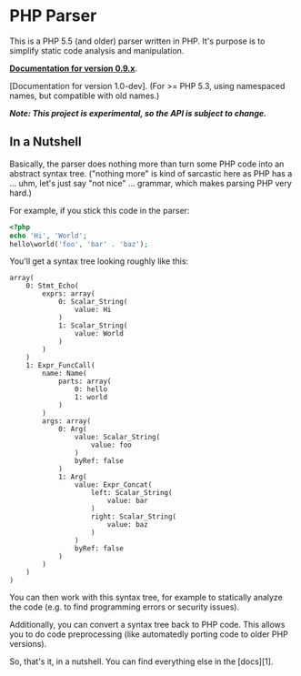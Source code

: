 PHP Parser
==========

This is a PHP 5.5 (and older) parser written in PHP. It's purpose is to simplify static code analysis and
manipulation.

[**Documentation for version 0.9.x**][doc_0_9].

[Documentation for version 1.0-dev]. (For >= PHP 5.3, using namespaced names, but compatible with old names.)

***Note: This project is experimental, so the API is subject to change.***

In a Nutshell
-------------

Basically, the parser does nothing more than turn some PHP code into an abstract syntax tree. ("nothing
more" is kind of sarcastic here as PHP has a ... uhm, let's just say "not nice" ... grammar, which makes
parsing PHP very hard.)

For example, if you stick this code in the parser:

```php
<?php
echo 'Hi', 'World';
hello\world('foo', 'bar' . 'baz');
```

You'll get a syntax tree looking roughly like this:

```
array(
    0: Stmt_Echo(
        exprs: array(
            0: Scalar_String(
                value: Hi
            )
            1: Scalar_String(
                value: World
            )
        )
    )
    1: Expr_FuncCall(
        name: Name(
            parts: array(
                0: hello
                1: world
            )
        )
        args: array(
            0: Arg(
                value: Scalar_String(
                    value: foo
                )
                byRef: false
            )
            1: Arg(
                value: Expr_Concat(
                    left: Scalar_String(
                        value: bar
                    )
                    right: Scalar_String(
                        value: baz
                    )
                )
                byRef: false
            )
        )
    )
)
```

You can then work with this syntax tree, for example to statically analyze the code (e.g. to find
programming errors or security issues).

Additionally, you can convert a syntax tree back to PHP code. This allows you to do code preprocessing
(like automatedly porting code to older PHP versions).

So, that's it, in a nutshell. You can find everything else in the [docs][1].

 [doc_0_9]: https://github.com/nikic/PHP-Parser/tree/0.9/doc
 [doc_master]: https://github.com/nikic/PHP-Parser/tree/master/doc